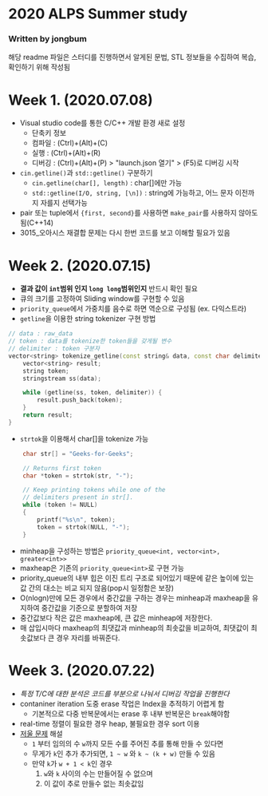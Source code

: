 # 2020 ALPS Summer study
### Written by jongbum
해당 readme 파일은 스터디를 진행하면서 알게된 문법, STL 정보들을 수집하여 복습, 확인하기 위해 작성됨
# Week 1. (2020.07.08)
- Visual studio code를 통한 C/C++ 개발 환경 새로 설정
    - 단축키 정보
    - 컴파일 : (Ctrl)+(Alt)+(C)
    - 실행 : (Ctrl)+(Alt)+(R)
    - 디버깅 : (Ctrl)+(Alt)+(P) > "launch.json 열기" > (F5)로 디버깅 시작
- `cin.getline()`과 `std::getline()` 구분하기
    - `cin.getline(char[], length)` : char[]에만 가능
    - `std::getline(I/O, string, [\n])` : string에 가능하고, 어느 문자 이전까지 자를지 선택가능
- pair 또는 tuple에서 `{first, second}`를 사용하면 `make_pair`를 사용하지 않아도 됨(C++14)
- 3015_오아시스 재결합 문제는 다시 한번 코드를 보고 이해할 필요가 있음
# Week 2. (2020.07.15)
- **결과 값이 `int`범위 인지 `long long`범위인지** 반드시 확인 필요
- 큐의 크기를 고정하여 Sliding window를 구현할 수 있음
- `priority_queue`에서 가중치를 음수로 하면 역순으로 구성됨 (ex. 다익스트라)
- `getline`을 이용한 string tokenizer 구현 방법
```cpp
// data : raw_data
// token : data를 tokenize한 token들을 갖게될 변수
// delimiter : token 구분자
vector<string> tokenize_getline(const string& data, const char delimiter = ' ') {
	vector<string> result;
	string token;
	stringstream ss(data);

	while (getline(ss, token, delimiter)) {
		result.push_back(token);
	}
	return result;
}
```
- `strtok`을 이용해서 char[]을 tokenize 가능
```cpp
    char str[] = "Geeks-for-Geeks"; 

    // Returns first token  
    char *token = strtok(str, "-"); 

    // Keep printing tokens while one of the 
    // delimiters present in str[]. 
    while (token != NULL) 
    { 
        printf("%s\n", token); 
        token = strtok(NULL, "-"); 
    } 
```
- minheap을 구성하는 방법은 `priority_queue<int, vector<int>, greater<int>>`
- maxheap은 기존의 `priority_queue<int>`로 구현 가능
- priority_queue의 내부 힙은 이진 트리 구조로 되어있기 때문에 같은 높이에 있는 값 간의 대소는 비교 되지 않음(pop시 일정함은 보장)
- O(nlogn)만에 모든 경우에서 중간값을 구하는 경우는 minheap과 maxheap을 유지하여 중간값을 기준으로 분할하여 저장
- 중간값보다 작은 값은 maxheap에, 큰 값은 minheap에 저장한다.
- 매 삽입시마다 maxheap의 최댓값과 minheap의 최솟값을 비교하여, 최댓값이 최솟값보다 큰 경우 자리를 바꿔준다.

# Week 3. (2020.07.22)
- *특정 T/C에 대한 분석은 코드를 부분으로 나눠서 디버깅 작업을 진행한다*
- contaniner iteration 도중 erase 작업은 Index을 추적하기 어렵게 함
    - 기본적으로 다중 반복문에서는 erase 후 내부 반복문은 `break`해야함
- real-time 정렬이 필요한 경우 heap, 불필요한 경우 sort 이용
- [저울 문제](http://boj.kr/2437) 해설
    - `1` 부터 임의의 수 `w`까지 모든 수를 주어진 추를 통해 만들 수 있다면
    - 무게가 `k`인 추가 추가되면, `1 ~ w` 와 `k ~ (k + w)` 만들 수 있음
    - 만약 `k`가 `w + 1 < k`인 경우
        1. `w`와 `k` 사이의 수는 만들어질 수 없으며
        1. 이 값이 추로 만들수 없는 최솟값임
